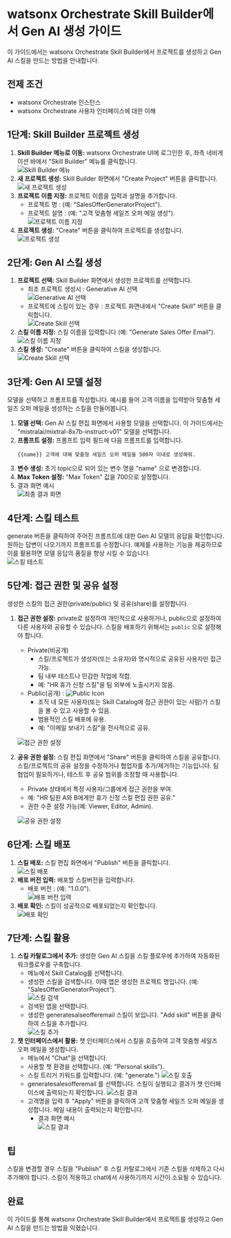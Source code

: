 # watsonx Orchestrate Skill Builder에서 Gen AI 생성 가이드

이 가이드에서는 watsonx Orchestrate Skill Builder에서 프로젝트를 생성하고 Gen AI 스킬을 만드는 방법을 안내합니다.

## 전제 조건

*   watsonx Orchestrate 인스턴스
*   watsonx Orchestrate 사용자 인터페이스에 대한 이해

## 1단계: Skill Builder 프로젝트 생성

1.  **Skill Builder 메뉴로 이동:** watsonx Orchestrate UI에 로그인한 후, 좌측 네비게이션 바에서 "Skill Builder" 메뉴를 클릭합니다.   
    ![Skill Builder 메뉴](images/lab01/image01.png)
2.  **새 프로젝트 생성:** Skill Builder 화면에서 "Create Project" 버튼을 클릭합니다.   
    ![새 프로젝트 생성](images/lab02/image01.png)
3.  **프로젝트 이름 지정:** 프로젝트 이름을 입력과 설명을 추가합니다.
    * 프로젝트 명 :  (예: "SalesOfferGeneratorProject").   
    * 프로젝트 설명 :  (예: "고객 맞춤형 세일즈 오퍼 메일 생성").    
    ![프로젝트 이름 지정](images/lab02/image02.png)
5.  **프로젝트 생성:** "Create" 버튼을 클릭하여 프로젝트를 생성합니다.   
    ![프로젝트 생성](images/lab02/image03.png)
    

## 2단계: Gen AI 스킬 생성

1.  **프로젝트 선택:** Skill Builder 화면에서 생성한 프로젝트를 선택합니다.
    * 최초 프로젝트 생성시 : Generative AI 선택   
        ![Generative AI 선택](images/lab02/image03.png)
    * 프로젝트에 스킬이 있는 경우 : 프로젝트 화면내에서 "Create Skill" 버튼을 클릭합니다.   
        ![Create Skill 선택](images/lab02/image05.png)
2.  **스킬 이름 지정:** 스킬 이름을 입력합니다 (예: "Generate Sales Offer Email").   
    ![스킬 이름 지정](images/lab02/image04.png)
5.  **스킬 생성:** "Create" 버튼을 클릭하여 스킬을 생성합니다.   
    ![Create Skill 선택](images/lab02/image05.png)   


## 3단계: Gen AI 모델 설정
모델을 선택하고 프롬프트를 작성합니다. 예시를 들어 고객 이름을 입력받아 맞춤형 세일즈 오퍼 메일을 생성하는 스킬을 만들어봅니다.
1.  **모델 선택:** Gen AI 스킬 편집 화면에서 사용할 모델을 선택합니다. 이 가이드에서는 "mistralai/mixtral-8x7b-instruct-v01" 모델을 선택합니다.
2.  **프롬프트 설정:** 프롬프트 입력 필드에 다음 프롬프트를 입력합니다.
    ```
    {{name}} 고객에 대해 맞춤형 세일즈 오퍼 메일을 500자 이내로 생성해줘.
    ```
3.  **변수 생성:** 초기 topic으로 되어 있는 변수 명을 "name" 으로 변경합니다.
4.  **Max Token 설정:** "Max Token" 값을 700으로 설정합니다.
5. 결과 화면 예시   
    ![최종 결과 화면](images/lab02/image06.png)


## 4단계: 스킬 테스트
generate 버튼을 클릭하여 주어진 프롬프트에 대한 Gen AI 모델의 응답을 확인합니다.원하는 답변이 나오기까지 프롬프트를 수정합니다. 예제를 사용하는 기능을 제공하므로 이를 활용하면 모델 응답의 품질을 향상 시킬 수 있습니다.   
![스킬 테스트](images/lab02/image07.png)

## 5단계: 접근 권한 및 공유 설정
생성한 스킬의 접근 권한(private/public) 및 공유(share)를 설정합니다.  
1. **접근 권한 설정:** private로 설정하여 개인적으로 사용하거나, public으로 설정하여 다른 사용자와 공유할 수 있습니다. 스킬을 배포하기 위해서는 ```public``` 으로 설정해야 합니다.   
    * Private(비공개)   
        * 스킬/프로젝트가 생성자(또는 소유자)와 명시적으로 공유된 사용자만 접근 가능.
        * 팀 내부 테스트나 민감한 작업에 적합.
        * 예: "HR 휴가 신청 스킬"을 팀 외부에 노출시키지 않음.
    * Public(공개) : ![Public Icon](images/lab02/image11.png)
        * 조직 내 모든 사용자(또는 Skill Catalog에 접근 권한이 있는 사람)가 스킬을 볼 수 있고 사용할 수 있음.
        * 범용적인 스킬 배포에 유용.
        * 예: "이메일 보내기 스킬"을 전사적으로 공유. 

    ![접근 권한 설정](images/lab02/image08.png)
2. **공유 권한 설정:** 스킬 편집 화면에서 "Share" 버튼을 클릭하여 스킬을 공유합니다. 스킬/프로젝트의 공유 설정을 수정하거나 협업자를 추가/제거하는 기능입니다. 팀 협업이 필요하거나, 테스트 후 공유 범위를 조정할 때 사용합니다.   
    * Private 상태에서 특정 사용자/그룹에게 접근 권한을 부여.
    * 예: "HR 팀원 A와 B에게만 휴가 신청 스킬 편집 권한 공유."
    * 권한 수준 설정 가능(예: Viewer, Editor, Admin).     

    ![공유 권한 설정](images/lab02/image09.png)


## 6단계: 스킬 배포

1.  **스킬 배포:** 스킬 편집 화면에서 "Publish" 버튼을 클릭합니다.   
    ![스킬 배포](images/lab02/image10.png)
2.  **배포 버전 입력:** 배포할 스킬버전을 입력합니다.
    * 배포 버전 :  (예: "1.0.0").   
    ![배포 버전 입력](images/lab02/image12.png)
3.  **배포 확인:** 스킬이 성공적으로 배포되었는지 확인합니다.   
    ![배포 확인](images/lab02/image13.png)
    

## 7단계: 스킬 활용

1.  **스킬 카탈로그에서 추가:** 생성한 Gen AI 스킬을 스킬 플로우에 추가하여 자동화된 워크플로우를 구축합니다.
    * 메뉴에서 Skill Catalog를 선택합니다.
    * 생성한 스킬을 검색합니다. 이때 앱은 생성한 프로젝트 명입니다. (예: "SalesOfferGeneratorProject").   
    ![스킬 검색](images/lab02/image14.png)
    * 검색된 앱을 선택합니다.
    * 생성한 generatesalseofferemail 스킬이 보입니다. "Add skill" 버튼을 클릭하여 스킬을 추가합니다.   
    ![스킬 추가](images/lab02/image15.png)
2.  **챗 인터페이스에서 활용:** 챗 인터페이스에서 스킬을 호출하여 고객 맞춤형 세일즈 오퍼 메일을 생성합니다.
    * 메뉴에서 "Chat"을 선택합니다.
    * 사용할 챗 환경을 선택합니다. (예: "Personal skills").
    * 스킬 트리거 키워드를 입력합니다. (예: "generate.")
    ![스킬 호출](images/lab02/image16.png)
    * generatesalesofferemail 를 선택합니다. 스킬이 실행되고 결과가 챗 인터페이스에 출력되는지 확인합니다.
    ![스킬 결과](images/lab02/image17.png)
    * 고객명을 입력 후 "Apply" 버튼을 클릭하여 고객 맞춤형 세일즈 오퍼 메일을 생성합니다. 메일 내용이 출력되는지 확인합니다.
        * 결과 화면 예시    
    ![스킬 결과](images/lab02/image18.png)

## 팁
스킬을 변경할 경우 스킬을 "Publish" 후 스킬 카탈로그에서 기존 스킬을 삭제하고 다시 추가해야 합니다. 스킬이 적용하고 chat에서 사용하기까지 시간이 소요될 수 있습니다.

## 완료

이 가이드를 통해 watsonx Orchestrate Skill Builder에서 프로젝트를 생성하고 Gen AI 스킬을 만드는 방법을 익혔습니다.
